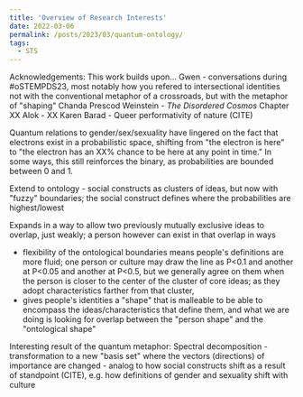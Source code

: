 ```yaml
---
title: 'Overview of Research Interests'
date: 2022-03-06
permalink: /posts/2023/03/quantum-ontology/
tags:
  - STS
---
```


Acknowledgements: This work builds upon...
Gwen - conversations during #oSTEMPDS23, most notably how you refered to intersectional identities not with the conventional metaphor of a crossroads, but with the metaphor of "shaping"
Chanda Prescod Weinstein - *The Disordered Cosmos* Chapter XX
Alok - XX
Karen Barad - Queer performativity of nature (CITE)

Quantum relations to gender/sex/sexuality have lingered on the fact that electrons exist in a probabilistic space, shifting from "the electron is here" to "the electron has an XX% chance to be here at any point in time." In some ways, this still reinforces the binary, as probabilities are bounded between 0 and 1.

Extend to ontology - social constructs as clusters of ideas, but now with "fuzzy" boundaries; the social construct defines where the probabilities are highest/lowest

Expands in a way to allow two previously mutually exclusive ideas to overlap, just weakly; a person however can exist in that overlap in ways
- flexibility of the ontological boundaries means people's definitions are more fluid; one person or culture may draw the line as P<0.1 and another at P<0.05 and another at P<0.5, but we generally agree on them when the person is closer to the center of the cluster of core ideas; as they adopt characteristics farther from that cluster, 
- gives people's identities a "shape" that is malleable to be able to encompass the ideas/characteristics that define them, and what we are doing is looking for overlap between the "person shape" and the "ontological shape"

Interesting result of the quantum metaphor:
Spectral decomposition - transformation to a new "basis set" where the vectors (directions) of importance are changed - analog to how social constructs shift as a result of standpoint (CITE), e.g. how definitions of gender and sexuality shift with culture
